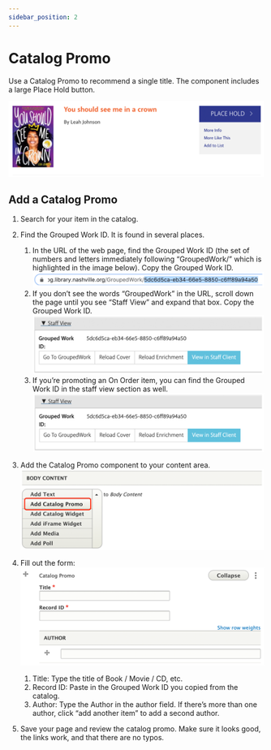```yaml
---
sidebar_position: 2
---
```


# Catalog Promo

Use a Catalog Promo to recommend a single title. The component includes a large Place Hold button.

![block image 1](../../img/catalog-promo-1.png)

## Add a Catalog Promo

1. Search for your item in the catalog.

1. Find the Grouped Work ID. It is found in several places.
      1. In the URL of the web page, find the Grouped Work ID (the set of numbers and letters immediately following “GroupedWork/” which is highlighted in the image below). Copy the Grouped Work ID.
      ![block image 1](../../img/catalog-promo-2.png)
      1. If you don’t see the words “GroupedWork” in the URL, scroll down the page until you see “Staff View” and expand that box. Copy the Grouped Work ID.
      ![block image 1](../../img/catalog-promo-3.png)
      1. If you’re promoting an On Order item, you can find the Grouped Work ID in the staff view section as well.
      ![block image 1](../../img/catalog-promo-4.png)

1. Add the Catalog Promo component to your content area.
![block image 1](../../img/catalog-promo-5.png)

1. Fill out the form:
![block image 1](../../img/catalog-promo-6.png)
      1. Title: Type the title of Book / Movie / CD, etc.
      1. Record ID: Paste in the Grouped Work ID you copied from the catalog.
      1. Author: Type the Author in the author field. If there’s more than one author, click “add another item” to add a second author.

1. Save your page and review the catalog promo. Make sure it looks good, the links work, and that there are no typos.
